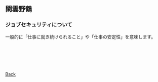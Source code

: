 ## 閑雲野鶴

### ジョブセキュリティについて

一般的に「仕事に就き続けられること」や「仕事の安定性」を意味します。

<p style="margin-top: 100px;"></p>

[Back](./../../)

